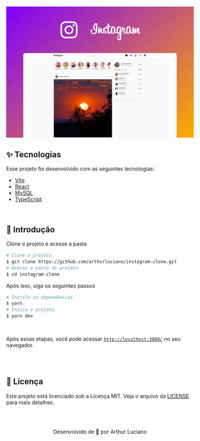 ![header](https://github.com/arthurluciano/instagram-clone/blob/main/.github/cape.png)

## ✨ Tecnologias

Esse projeto foi desenvolvido com as seguintes tecnologias:

- [Vite](https://vitejs.dev/)
- [React](https://reactjs.org)
- [MySQL](https://www.mysql.com/)
- [TypeScript](https://www.typescriptlang.org/)

<br />

## 🚀 Introdução

Clone o projeto e acesse a pasta

```bash
# Clone o projeto
$ git clone https://github.com/arthurluciano/instagram-clone.git
# Acesse a pasta do projeto
$ cd instagram-clone
```

Após isso, siga os seguintes passos

```bash
# Instale as dependências
$ yarn
# Inicie o projeto
$ yarn dev
```

<br />

Após essas etapas, você pode acessar [`http://localhost:3000/`](http://localhost:3000/) no seu navegador.

<br />
<br />

## 📝 Licença

Este projeto está licenciado sob a Licença MIT. Veja o arquivo da [LICENSE](LICENSE.md) para mais detalhes.

<br />
<br />

<p align="center">
  Desenvolvido de 💜 por Arthur Luciano
</p>